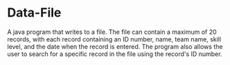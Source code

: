 # Data-File

A java program that writes to a file. The file can contain a maximum of 20 records, with each record containing an ID number, name, team name, skill level, and the date when the record is entered. The program also allows the user to search for a specific record in the file using the record's ID number. 
